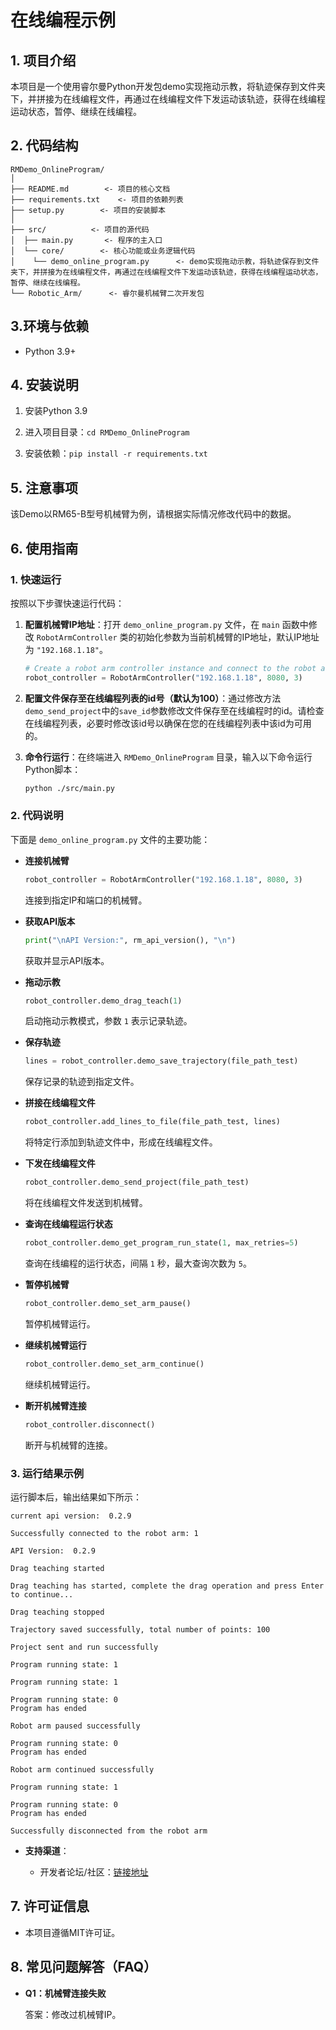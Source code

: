 # 在线编程示例

## 1. 项目介绍

本项目是一个使用睿尔曼Python开发包demo实现拖动示教，将轨迹保存到文件夹下，并拼接为在线编程文件，再通过在线编程文件下发运动该轨迹，获得在线编程运动状态，暂停、继续在线编程。

## 2. 代码结构

```
RMDemo_OnlineProgram/
│
├── README.md        <- 项目的核心文档
├── requirements.txt    <- 项目的依赖列表
├── setup.py        <- 项目的安装脚本
│
├── src/          <- 项目的源代码
│  ├── main.py       <- 程序的主入口
│  └── core/        <- 核心功能或业务逻辑代码
│    └── demo_online_program.py      <- demo实现拖动示教，将轨迹保存到文件夹下，并拼接为在线编程文件，再通过在线编程文件下发运动该轨迹，获得在线编程运动状态，暂停、继续在线编程。
└── Robotic_Arm/      <- 睿尔曼机械臂二次开发包
```

## 3.环境与依赖

* Python 3.9+

##  4. 安装说明

1. 安装Python 3.9

2. 进入项目目录：`cd RMDemo_OnlineProgram`

3. 安装依赖：`pip install -r requirements.txt`

## 5. 注意事项

该Demo以RM65-B型号机械臂为例，请根据实际情况修改代码中的数据。

## 6. 使用指南

### 1. 快速运行

按照以下步骤快速运行代码：

1. **配置机械臂IP地址**：打开 `demo_online_program.py` 文件，在 `main` 函数中修改 `RobotArmController` 类的初始化参数为当前机械臂的IP地址，默认IP地址为 `"192.168.1.18"`。
    ```python
    # Create a robot arm controller instance and connect to the robot arm
    robot_controller = RobotArmController("192.168.1.18", 8080, 3)
    ```
2. **配置文件保存至在线编程列表的id号（默认为100）**：通过修改方法`demo_send_project`中的`save_id`参数修改文件保存至在线编程时的id。请检查在线编程列表，必要时修改该id号以确保在您的在线编程列表中该id为可用的。

3. **命令行运行**：在终端进入 `RMDemo_OnlineProgram` 目录，输入以下命令运行Python脚本：

    ```bash
    python ./src/main.py
    ```

### 2. 代码说明

下面是 `demo_online_program.py` 文件的主要功能：

- **连接机械臂**

    ```python
    robot_controller = RobotArmController("192.168.1.18", 8080, 3)
    ```
    连接到指定IP和端口的机械臂。

- **获取API版本**

    ```python
    print("\nAPI Version:", rm_api_version(), "\n")
    ```
    获取并显示API版本。

- **拖动示教**

    ```python
    robot_controller.demo_drag_teach(1)
    ```
    启动拖动示教模式，参数 `1` 表示记录轨迹。

- **保存轨迹**

    ```python
    lines = robot_controller.demo_save_trajectory(file_path_test)
    ```
    保存记录的轨迹到指定文件。

- **拼接在线编程文件**

    ```python
    robot_controller.add_lines_to_file(file_path_test, lines)
    ```
    将特定行添加到轨迹文件中，形成在线编程文件。

- **下发在线编程文件**

    ```python
    robot_controller.demo_send_project(file_path_test)
    ```
    将在线编程文件发送到机械臂。

- **查询在线编程运行状态**

    ```python
    robot_controller.demo_get_program_run_state(1, max_retries=5)
    ```
    查询在线编程的运行状态，间隔 `1` 秒，最大查询次数为 `5`。

- **暂停机械臂**

    ```python
    robot_controller.demo_set_arm_pause()
    ```
    暂停机械臂运行。

- **继续机械臂运行**

    ```python
    robot_controller.demo_set_arm_continue()
    ```
    继续机械臂运行。

- **断开机械臂连接**

    ```python
    robot_controller.disconnect()
    ```
    断开与机械臂的连接。

### 3. 运行结果示例

运行脚本后，输出结果如下所示：

```
current api version:  0.2.9

Successfully connected to the robot arm: 1

API Version:  0.2.9

Drag teaching started

Drag teaching has started, complete the drag operation and press Enter to continue...

Drag teaching stopped

Trajectory saved successfully, total number of points: 100

Project sent and run successfully

Program running state: 1

Program running state: 1

Program running state: 0
Program has ended

Robot arm paused successfully

Program running state: 0
Program has ended

Robot arm continued successfully

Program running state: 1

Program running state: 0
Program has ended

Successfully disconnected from the robot arm
```

* **支持渠道**：

	+ 开发者论坛/社区：[链接地址](https://bbs.realman-robotics.cn)

## 7. 许可证信息

* 本项目遵循MIT许可证。

## 8. 常见问题解答（FAQ）

- **Q1：机械臂连接失败**

  答案：修改过机械臂IP。
